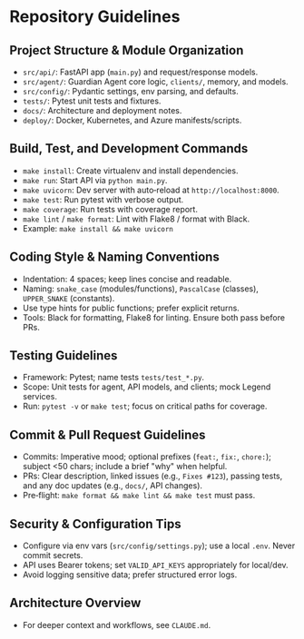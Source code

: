 # Repository Guidelines

## Project Structure & Module Organization
- `src/api/`: FastAPI app (`main.py`) and request/response models.
- `src/agent/`: Guardian Agent core logic, `clients/`, memory, and models.
- `src/config/`: Pydantic settings, env parsing, and defaults.
- `tests/`: Pytest unit tests and fixtures.
- `docs/`: Architecture and deployment notes.
- `deploy/`: Docker, Kubernetes, and Azure manifests/scripts.

## Build, Test, and Development Commands
- `make install`: Create virtualenv and install dependencies.
- `make run`: Start API via `python main.py`.
- `make uvicorn`: Dev server with auto‑reload at `http://localhost:8000`.
- `make test`: Run pytest with verbose output.
- `make coverage`: Run tests with coverage report.
- `make lint` / `make format`: Lint with Flake8 / format with Black.
- Example: `make install && make uvicorn`

## Coding Style & Naming Conventions
- Indentation: 4 spaces; keep lines concise and readable.
- Naming: `snake_case` (modules/functions), `PascalCase` (classes), `UPPER_SNAKE` (constants).
- Use type hints for public functions; prefer explicit returns.
- Tools: Black for formatting, Flake8 for linting. Ensure both pass before PRs.

## Testing Guidelines
- Framework: Pytest; name tests `tests/test_*.py`.
- Scope: Unit tests for agent, API models, and clients; mock Legend services.
- Run: `pytest -v` or `make test`; focus on critical paths for coverage.

## Commit & Pull Request Guidelines
- Commits: Imperative mood; optional prefixes (`feat:`, `fix:`, `chore:`); subject <50 chars; include a brief "why" when helpful.
- PRs: Clear description, linked issues (e.g., `Fixes #123`), passing tests, and any doc updates (e.g., `docs/`, API changes).
- Pre‑flight: `make format && make lint && make test` must pass.

## Security & Configuration Tips
- Configure via env vars (`src/config/settings.py`); use a local `.env`. Never commit secrets.
- API uses Bearer tokens; set `VALID_API_KEYS` appropriately for local/dev.
- Avoid logging sensitive data; prefer structured error logs.

## Architecture Overview
- For deeper context and workflows, see `CLAUDE.md`.

